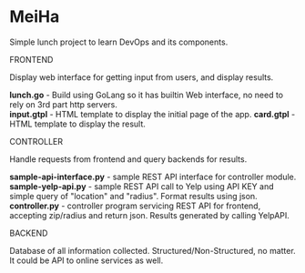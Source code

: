 # MeiHa

Simple lunch project to learn DevOps and its components.

FRONTEND

Display web interface for getting input from users, and display results.

<b>lunch.go</b> - Build using GoLang so it has builtin Web interface, no need to rely on 3rd part http servers.<br>
<b>input.gtpl</b> - HTML template to display the initial page of the app.
<b>card.gtpl</b> - HTML template to display the result.

CONTROLLER

Handle requests from frontend and query backends for results.
  
<b>sample-api-interface.py</b> - sample REST API interface for controller module.<br>
<b>sample-yelp-api.py</b> - sample REST API call to Yelp using API KEY and simple query of "location" and "radius".  Format results using json.  
<b>controller.py</b> - controller program servicing REST API for frontend, accepting zip/radius and return json.  Results generated by calling YelpAPI.

BACKEND

Database of all information collected.  Structured/Non-Structured, no matter.  It could be API to online services as well.
